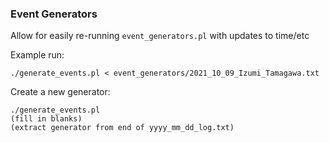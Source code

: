 ### Event Generators

Allow for easily re-running `event_generators.pl` with updates to time/etc

Example run:

    ./generate_events.pl < event_generators/2021_10_09_Izumi_Tamagawa.txt

Create a new generator:

    ./generate_events.pl
    (fill in blanks)
    (extract generator from end of yyyy_mm_dd_log.txt)

